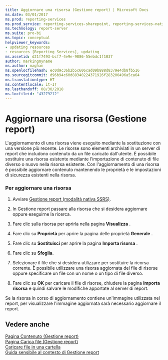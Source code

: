 ```yaml
---
title: Aggiornare una risorsa (Gestione report) | Microsoft Docs
ms.date: 03/01/2017
ms.prod: reporting-services
ms.prod_service: reporting-services-sharepoint, reporting-services-native
ms.technology: report-server
ms.suite: pro-bi
ms.topic: conceptual
helpviewer_keywords:
- updating resources
- resources [Reporting Services], updating
ms.assetid: d21f7493-bcf7-4e9e-9886-55ebdc1f1037
author: markingmyname
ms.author: maghan
ms.openlocfilehash: ec0d9c36b2b5c606cad09b888d8379e4db8fb516
ms.sourcegitcommit: d96b94c60d88340224371926f283200496a5ca64
ms.translationtype: HT
ms.contentlocale: it-IT
ms.lasthandoff: 08/30/2018
ms.locfileid: "43279212"
---
```

# <a name="update-a-resource-report-manager"></a>Aggiornare una risorsa (Gestione report)
  L'aggiornamento di una risorsa viene eseguito mediante la sostituzione con una versione più recente. Le risorse sono elementi archiviati in un server di report che includono contenuto da un file caricato dall'utente. È possibile sostituire una risorsa esistente mediante l'importazione di contenuto di file diverso o nuovo nella risorsa esistente. Con l'aggiornamento di una risorsa è possibile aggiornare contenuto mantenendo le proprietà e le impostazioni di sicurezza esistenti nella risorsa.  
  
### <a name="to-update-a-resource"></a>Per aggiornare una risorsa  
  
1.  Avviare [Gestione report &#40;modalità nativa SSRS&#41;](http://msdn.microsoft.com/library/80949f9d-58f5-48e3-9342-9e9bf4e57896).  
  
2.  In Gestione report passare alla risorsa che si desidera aggiornare oppure eseguirne la ricerca.  
  
3.  Fare clic sulla risorsa per aprirla nella pagina **Visualizza** .  
  
4.  Fare clic su **Proprietà** per aprire la pagina delle proprietà **Generale** .  
  
5.  Fare clic su **Sostituisci** per aprire la pagina **Importa risorsa** .  
  
6.  Fare clic su **Sfoglia**.  
  
7.  Selezionare il file che si desidera utilizzare per sostituire la ricorsa corrente. È possibile utilizzare una risorsa aggiornata del file di risorse oppure specificare un file con un nome o un tipo di file diverso.  
  
8.  Fare clic su **OK** per caricare il file di risorse, chiudere la pagina **Importa risorsa** e quindi salvare le modifiche apportate al server di report.  
  
 Se la risorsa in corso di aggiornamento contiene un'immagine utilizzata nel report, per visualizzare l'immagine aggiornata sarà necessario aggiornare il report.  
  
## <a name="see-also"></a>Vedere anche  
 [Pagina Contenuto &#40;Gestione report&#41;](http://msdn.microsoft.com/library/6b16869b-158a-4934-9c85-bee934b35378)   
 [Pagina Carica file &#40;Gestione report&#41;](http://msdn.microsoft.com/library/7bb3166f-9374-4449-b66a-ffb77298507d)   
 [Caricare file in una cartella](../../reporting-services/report-server/upload-files-to-a-folder.md)   
 [Guida sensibile al contesto di Gestione report](http://msdn.microsoft.com/library/e0137273-85b8-45f0-83e5-38a50481768f)  
  
  
